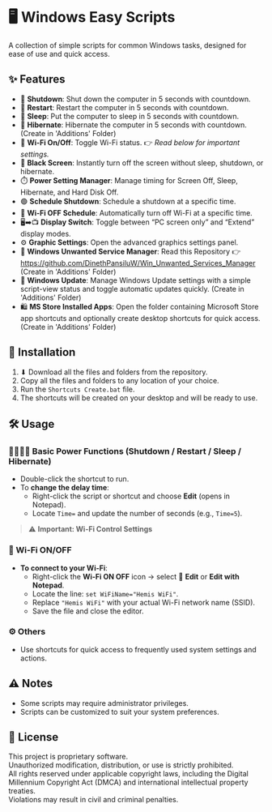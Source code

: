 # 🖥️ Windows Easy Scripts

A collection of simple scripts for common Windows tasks, designed for ease of use and quick access.

## ✨ Features
- 🔴 **Shutdown**: Shut down the computer in 5 seconds with countdown.
- 🔁 **Restart**: Restart the computer in 5 seconds with countdown.
- 🌙 **Sleep**: Put the computer to sleep in 5 seconds with countdown.
- 🌌 **Hibernate**: Hibernate the computer in 5 seconds with countdown. (Create in 'Additions' Folder)
- 📶 **Wi-Fi On/Off**: Toggle Wi-Fi status. 👉 *Read below for important settings.*
- 🖤 **Black Screen**: Instantly turn off the screen without sleep, shutdown, or hibernate.
- ⏱️ **Power Setting Manager**: Manage timing for Screen Off, Sleep, Hibernate, and Hard Disk Off.
- 🟢 **Schedule Shutdown**: Schedule a shutdown at a specific time.
- 📴 **Wi-Fi OFF Schedule**: Automatically turn off Wi-Fi at a specific time.
- 🖥️➡️📺 **Display Switch**: Toggle between “PC screen only” and “Extend” display modes.
- ⚙️ **Graphic Settings**: Open the advanced graphics settings panel.
- 🐞 **Windows Unwanted Service Manager**: Read this Repository 👉 https://github.com/DinethPansiluW/Win_Unwanted_Services_Manager (Create in 'Additions' Folder)
- 🔄 **Windows Update**: Manage Windows Update settings with a simple script-view status and toggle automatic updates quickly. (Create in 'Additions' Folder)
- 🛍️ **MS Store Installed Apps**: Open the folder containing Microsoft Store app shortcuts and optionally create desktop shortcuts for quick access. (Create in 'Additions' Folder)

## 📁 Installation

1. ⬇ Download all the files and folders from the repository.  
2. Copy all the files and folders to any location of your choice.  
3. Run the `Shortcuts Create.bat` file.  
4. The shortcuts will be created on your desktop and will be ready to use.

## 🛠️ Usage

### 🔴🔁🌙🌌 Basic Power Functions (Shutdown / Restart / Sleep / Hibernate)
- Double-click the shortcut to run.
- To **change the delay time**:  
  - Right-click the script or shortcut and choose **Edit** (opens in Notepad).  
  - Locate `Time=` and update the number of seconds (e.g., `Time=5`).

> ⚠️ **Important: Wi-Fi Control Settings**

### 📶 Wi-Fi ON/OFF
- **To connect to your Wi-Fi**:
  - Right-click the **Wi-Fi ON OFF** icon → select 📝 **Edit** or **Edit with Notepad**.
  - Locate the line: `set WiFiName="Hemis WiFi"`.
  - Replace `"Hemis WiFi"` with your actual Wi-Fi network name (SSID).
  - Save the file and close the editor.

### ⚙️ Others
- Use shortcuts for quick access to frequently used system settings and actions.

## ⚠️ Notes
- Some scripts may require administrator privileges.
- Scripts can be customized to suit your system preferences.

## 📜 License
This project is proprietary software.  
Unauthorized modification, distribution, or use is strictly prohibited.  
All rights reserved under applicable copyright laws, including the Digital Millennium Copyright Act (DMCA) and international intellectual property treaties.  
Violations may result in civil and criminal penalties.


